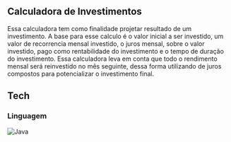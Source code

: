 ## Calculadora de Investimentos

Essa calculadora tem como finalidade projetar resultado de um investimento. A base para esse calculo é o valor inicial a ser investido, um valor de recorrencia mensal investido, o juros mensal, sobre o valor investido, pago como rentabilidade do investimento e o tempo de duração do investimento. Essa calculadora leva em conta que todo o rendimento mensal será reinvestido no mês seguinte, dessa forma utilizando de juros compostos para potencializar o investimento final.

## Tech

### Linguagem

![Java](https://img.shields.io/badge/Java-ED8B00?style=for-the-badge&logo=java&logoColor=white)
